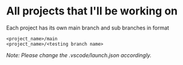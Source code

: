 # All projects that I'll be working on
Each project has its own main branch and sub branches in format

```
<project_name>/main
<project_name>/<testing branch name>
```

*Note: Please change the .vscode/launch.json accordingly.*
